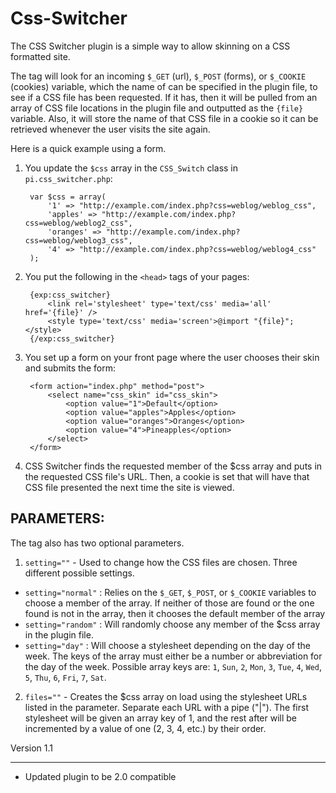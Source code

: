 # Css-Switcher

The CSS Switcher plugin is a simple way to allow skinning on a CSS
formatted site.

The tag will look for an incoming `$_GET` (url), `$_POST` (forms), or
`$_COOKIE` (cookies) variable, which the name of can be specified in
the plugin file, to see if a CSS file has been requested. If it has,
then it will be pulled from an array of CSS file locations in the
plugin file and outputted as the `{file}` variable. Also, it will
store the name of that CSS file in a cookie so it can be retrieved
whenever the user visits the site again.

Here is a quick example using a form.

1. You update the `$css` array in the `CSS_Switch` class in `pi.css_switcher.php`:

        var $css = array(
        	'1' => "http://example.com/index.php?css=weblog/weblog_css",
    	    'apples' => "http://example.com/index.php?css=weblog/weblog2_css",
        	'oranges' => "http://example.com/index.php?css=weblog/weblog3_css",
        	'4' => "http://example.com/index.php?css=weblog/weblog4_css"
        );

2. You put the following in the `<head>` tags of your pages:

        {exp:css_switcher}
    	    <link rel='stylesheet' type='text/css' media='all' href='{file}' />
        	<style type='text/css' media='screen'>@import "{file}";</style>
        {/exp:css_switcher}


3. You set up a form on your front page where the user chooses their
skin and submits the form:

        <form action="index.php" method="post">
        	<select name="css_skin" id="css_skin">
        		<option value="1">Default</option>
        		<option value="apples">Apples</option>
        		<option value="oranges">Oranges</option>
        		<option value="4">Pineapples</option>
        	</select>
        </form>

4. CSS Switcher finds the requested member of the $css array and puts
in the requested CSS file's URL. Then, a cookie is set that will
have that CSS file presented the next time the site is viewed.

## PARAMETERS:

The tag also has two optional parameters.

1. `setting=""` - Used to change how the CSS files are chosen. Three different possible
settings.
 - `setting="normal"` : Relies on the `$_GET`, `$_POST`, or `$_COOKIE`
variables to choose a member of the array. If neither of those
are found or the one found is not in the array, then it chooses
the default member of the array
 - `setting="random"` : Will randomly choose any member of the
$css array in the plugin file.
 - `setting="day"` : Will choose a stylesheet depending on the
day of the week. The keys of the array must either be a number
or abbreviation for the day of the week. Possible array keys are:
`1`, `Sun`, `2`, `Mon`, `3`, `Tue`, `4`, `Wed`, `5`, `Thu`, `6`, `Fri`, `7`, `Sat`.
2. `files=""` - Creates the $css array on load using the stylesheet URLs listed
in the parameter. Separate each URL with a pipe ("|"). The first
stylesheet will be given an array key of 1, and the rest after will
be incremented by a value of one (2, 3, 4, etc.) by their order.


Version 1.1
******************
- Updated plugin to be 2.0 compatible


